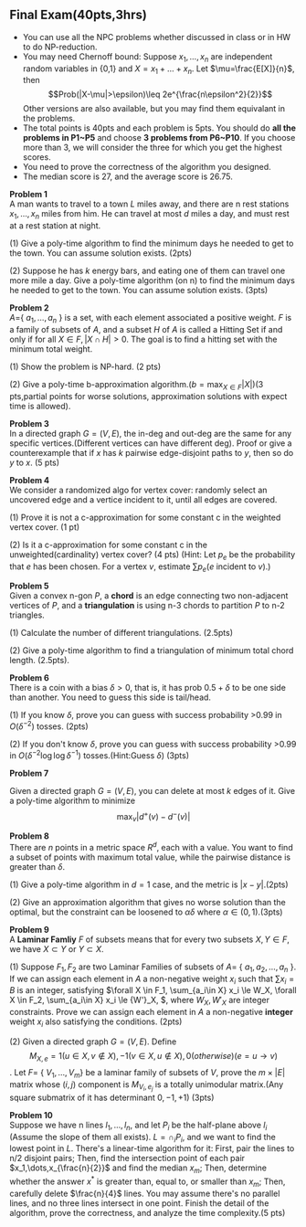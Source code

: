 ## Final Exam(40pts,3hrs)
- You can use all the NPC problems whether discussed in class or in HW to do NP-reduction.
- You may need Chernoff bound: Suppose $x_1,\dots,x_n$ are independent random variables in {0,1} and $X=x_1+\dots+x_n$.
  Let $\mu=\frac{E[X]}{n}$, then $$Prob(|X-\mu|>\epsilon)\leq 2e^{\frac{n\epsilon^2}{2}}$$ Other versions are also available, but you may find them
  equivalant in the problems.
- The total points is 40pts and each problem is 5pts. You should do **all the problems in P1~P5** and choose **3 problems from
  P6~P10**. If you choose more than 3, we will consider the three for which you get the highest scores.
- You need to prove the correctness of the algorithm you designed.
- The median score is 27, and the average score is 26.75.

**Problem 1**  
A man wants to travel to a town $L$ miles away, and there are n rest stations $x_1,\dots,x_n$ miles from him. He can travel 
at most $d$ miles a day, and must rest at a rest station at night.

(1) Give a poly-time algorithm to find the minimum days he needed to get to the town. You can assume solution exists. (2pts)

(2) Suppose he has $k$ energy bars, and eating one of them can travel one more mile a day. Give a poly-time algorithm (on n) to find the minimum days he needed to get to the town. You can assume solution exists. (3pts)

**Problem 2**  
$A=${ $a_1,\dots,a_n$ } is a set, with each element associated a positive weight. $F$ is a family of subsets of $A$, and a subset $H$ of $A$
is called a Hitting Set if and only if for all $X\in F,|X \cap H|>0$. The goal is to find a hitting set with the minimum total weight.

(1) Show the problem is NP-hard. (2 pts)

(2) Give a poly-time b-approximation algorithm.($b=\max_{X \in F}|X|$)(3 pts,partial points for worse solutions, approximation solutions with expect time is allowed).

**Problem 3**  
In a directed graph $G=(V,E)$, the in-deg and out-deg are the same for any specific vertices.(Different vertices can have different deg). Proof or give a counterexample that if $x$ has $k$ pairwise edge-disjoint paths to $y$, then so do $y$ to $x$. (5 pts)

**Problem 4**  
We consider a randomized algo for vertex cover: randomly select an uncovered edge and a vertice incident to it, until all edges are covered.

(1) Prove it is not a c-approximation for some constant c in the weighted vertex cover. (1 pt)

(2) Is it a c-approximation for some constant c in the unweighted(cardinality) vertex cover? (4 pts)
    (Hint: Let $p_e$ be the probability that $e$ has been chosen. For a vertex $v$, estimate $\sum p_e$($e$ incident to $v$).)
    
**Problem 5**  
Given a convex n-gon $P$, a **chord** is an edge connecting two non-adjacent vertices of $P$, and a **triangulation** is using n-3 chords to partition $P$ to n-2 triangles.

(1) Calculate the number of different triangulations. (2.5pts)

(2) Give a poly-time algorithm to find a triangulation of minimum total chord length. (2.5pts).

**Problem 6**  
There is a coin with a bias $\delta > 0$, that is, it has prob $0.5+\delta$ to be one side than another. You need to guess this side
is tail/head.

(1) If you know $\delta$, prove you can guess with success probability >0.99 in $O(\delta^{-2})$ tosses. (2pts)

(2) If you don't know $\delta$, prove you can guess with success probability >0.99 in $O(\delta^{-2} \log \log \delta^{-1})$ tosses.(Hint:Guess $\delta$) (3pts)

**Problem 7** 

Given a directed graph $G=(V,E)$, you can delete at most $k$ edges of it. Give a poly-time algorithm to minimize $$\max_v |d^{+}(v)-d^{-}(v)|$$

**Problem 8**  
There are $n$ points in a metric space $R^d$, each with a value. You want to find a subset of points with maximum total value, while the pairwise distance 
is greater than $\delta$.

(1) Give a poly-time algorithm in $d=1$ case, and the metric is $|x-y|$.(2pts)

(2) Give an approximation algorithm that gives no worse solution than the optimal, but the constraint can be loosened to $\alpha\delta$ where $\alpha \in (0,1)$.(3pts)

**Problem 9**  
A **Laminar Famliy** $F$ of subsets means that for every two subsets $X,Y \in F$, we have $X \subset Y$ or $Y \subset X$.

(1) Suppose $F_1,F_2$ are two Laminar Families of subsets of $A=$ { $a_1,a_2,\dots,a_n$ }. If we can assign each element in $A$ a non-negative weight $x_i$
such that $\sum x_i = B$ is an integer, satisfying $\forall X \in F_1, \sum_{a_i\in X} x_i \le W_X,  \forall X \in F_2, \sum_{a_i\in X} x_i \le {W'}_X, $, 
where $W_X,{W'}_X$ are integer constraints. Prove we can assign each element in $A$ a non-negative **integer** weight $x_i$ also satisfying the conditions. (2pts)

(2) Given a directed graph $G=(V,E)$. Define $$M_{X,e}=  1 (u \in X, v \notin X), -1 (v\in X, u \notin X), 0(otherwise) (e=u\to v)$$. Let $F=$ { $V_1,\dots,V_m$} be a laminar family of subsets of $V$, prove the $m \times |E|$ matrix whose $(i,j)$ component is $M_{V_i,e_j}$ is a totally unimodular matrix.(Any square submatrix of it has determinant $0,-1,+1$) (3pts)


**Problem 10**  
Suppose we have n lines $l_1,\dots,l_n$, and let $P_i$ be the half-plane above $l_i$ (Assume the slope of them all exists). $L=\cap_{i} P_i$, and we want to find the
lowest point in $L$. There's a linear-time algorithm for it: First, pair the lines to n/2 disjoint pairs; Then, find the intersection point of each pair $x_1,\dots,x_{\frac{n}{2}}$ and find the median $x_m$; Then, determine whether the answer $x^*$ is greater than, equal to, or smaller than $x_m$; Then, carefully delete $\frac{n}{4}$ lines. You may assume there's no parallel lines, and no three lines intersect in one point.
Finish the detail of the algorithm, prove the correctness, and analyze the time complexity.(5 pts)

